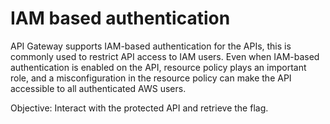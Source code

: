 # IAM based authentication

API Gateway supports IAM-based authentication for the APIs, this is commonly used to restrict API access to IAM users. Even when IAM-based authentication is enabled on the API, resource policy plays an important role, and a misconfiguration in the resource policy can make the API accessible to all authenticated AWS users.

Objective: Interact with the protected API and retrieve the flag.
